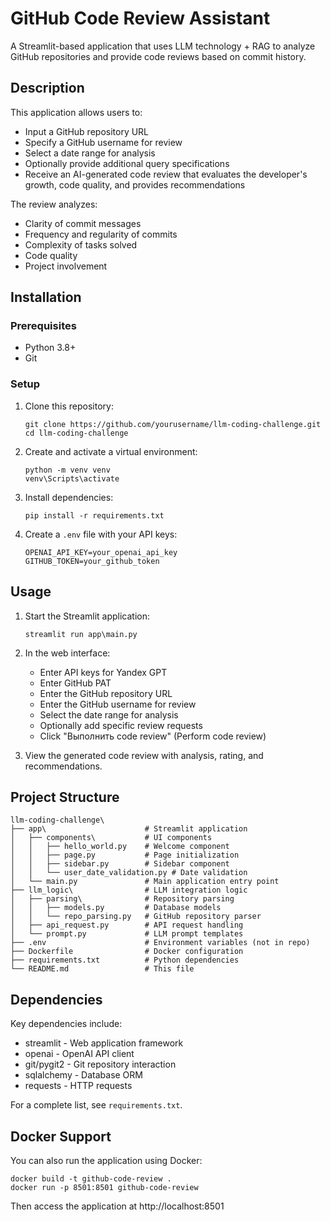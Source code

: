 # GitHub Code Review Assistant

A Streamlit-based application that uses LLM technology + RAG to analyze GitHub repositories and provide code reviews based on commit history.

## Description

This application allows users to:
- Input a GitHub repository URL
- Specify a GitHub username for review
- Select a date range for analysis
- Optionally provide additional query specifications
- Receive an AI-generated code review that evaluates the developer's growth, code quality, and provides recommendations

The review analyzes:
- Clarity of commit messages
- Frequency and regularity of commits
- Complexity of tasks solved
- Code quality
- Project involvement

## Installation

### Prerequisites
- Python 3.8+
- Git

### Setup
1. Clone this repository:
   ```
   git clone https://github.com/yourusername/llm-coding-challenge.git
   cd llm-coding-challenge
   ```

2. Create and activate a virtual environment:
   ```
   python -m venv venv
   venv\Scripts\activate
   ```

3. Install dependencies:
   ```
   pip install -r requirements.txt
   ```

4. Create a `.env` file with your API keys:
   ```
   OPENAI_API_KEY=your_openai_api_key
   GITHUB_TOKEN=your_github_token
   ```

## Usage

1. Start the Streamlit application:
   ```
   streamlit run app\main.py
   ```

2. In the web interface:
   - Enter API keys for Yandex GPT
   - Enter GitHub PAT
   - Enter the GitHub repository URL
   - Enter the GitHub username for review
   - Select the date range for analysis
   - Optionally add specific review requests
   - Click "Выполнить code review" (Perform code review)

3. View the generated code review with analysis, rating, and recommendations.

## Project Structure

```
llm-coding-challenge\
├── app\                      # Streamlit application
│   ├── components\           # UI components
│   │   ├── hello_world.py    # Welcome component
│   │   ├── page.py           # Page initialization
│   │   ├── sidebar.py        # Sidebar component
│   │   └── user_date_validation.py # Date validation
│   └── main.py               # Main application entry point
├── llm_logic\                # LLM integration logic
│   ├── parsing\              # Repository parsing
│   │   ├── models.py         # Database models
│   │   └── repo_parsing.py   # GitHub repository parser
│   ├── api_request.py        # API request handling
│   └── prompt.py             # LLM prompt templates
├── .env                      # Environment variables (not in repo)
├── Dockerfile                # Docker configuration
├── requirements.txt          # Python dependencies
└── README.md                 # This file
```

## Dependencies

Key dependencies include:
- streamlit - Web application framework
- openai - OpenAI API client
- git/pygit2 - Git repository interaction
- sqlalchemy - Database ORM
- requests - HTTP requests

For a complete list, see `requirements.txt`.

## Docker Support

You can also run the application using Docker:

```
docker build -t github-code-review .
docker run -p 8501:8501 github-code-review
```

Then access the application at http://localhost:8501
